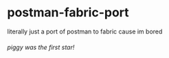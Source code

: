 # postman-fabric-port
literally just a port of postman to fabric cause im bored



###### piggy was the first star!
